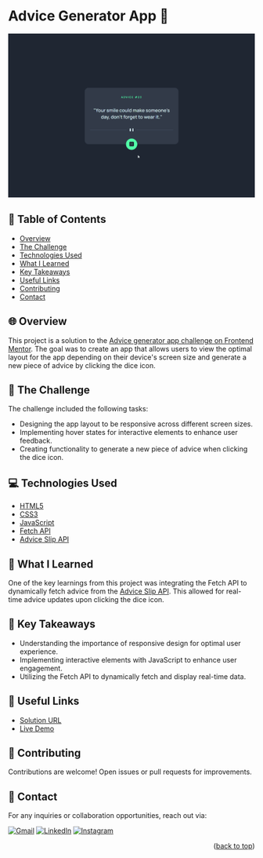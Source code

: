 # Advice Generator App 🎲

![Demo](design/demo.gif)

## 📌 Table of Contents 

- [Overview](#-overview)
- [The Challenge](#-the-challenge)
- [Technologies Used](#-technologies-used)
- [What I Learned](#-what-i-learned)
- [Key Takeaways](#-key-takeaways)
- [Useful Links](#-useful-links)
- [Contributing](#-contributing)
- [Contact](#-contact)

## 🌐 Overview

This project is a solution to the [Advice generator app challenge on Frontend Mentor](https://www.frontendmentor.io/challenges/advice-generator-app-QdUG-13db). The goal was to create an app that allows users to view the optimal layout for the app depending on their device's screen size and generate a new piece of advice by clicking the dice icon.

## 🎯 The Challenge

The challenge included the following tasks:

- Designing the app layout to be responsive across different screen sizes.
- Implementing hover states for interactive elements to enhance user feedback.
- Creating functionality to generate a new piece of advice when clicking the dice icon.

## 💻 Technologies Used

- [HTML5](https://developer.mozilla.org/en-US/docs/Web/HTML)
- [CSS3](https://developer.mozilla.org/en-US/docs/Web/CSS)
- [JavaScript](https://developer.mozilla.org/en-US/docs/Web/JavaScript)
- [Fetch API](https://developer.mozilla.org/en-US/docs/Web/API/Fetch_API)
- [Advice Slip API](https://api.adviceslip.com/)

## 🌱 What I Learned

One of the key learnings from this project was integrating the Fetch API to dynamically fetch advice from the [Advice Slip API](https://api.adviceslip.com/). This allowed for real-time advice updates upon clicking the dice icon.

## 🚀 Key Takeaways

- Understanding the importance of responsive design for optimal user experience.
- Implementing interactive elements with JavaScript to enhance user engagement.
- Utilizing the Fetch API to dynamically fetch and display real-time data.

## 🔗 Useful Links

- [Solution URL](https://github.com/Cauebf/advice-generator-app.git)
- [Live Demo](https://cauebf.github.io/advice-generator-app/)

## 🤝 Contributing

Contributions are welcome! Open issues or pull requests for improvements.

## 💬 Contact 

For any inquiries or collaboration opportunities, reach out via:

[![Gmail](https://img.shields.io/badge/Gmail-D14836?style=for-the-badge&logo=gmail&logoColor=white)](mailto:cauebrolesef@gmail.com)
[![LinkedIn](https://img.shields.io/badge/LinkedIn-0077B5?style=for-the-badge&logo=linkedin&logoColor=white)](https://www.linkedin.com/in/cauebrolesef/)
[![Instagram](https://img.shields.io/badge/-Instagram-%23E4405F?style=for-the-badge&logo=instagram&logoColor=white)](https://www.instagram.com/cauebf_/)

<p align="right">(<a href="#advice-generator-app-">back to top</a>)</p>